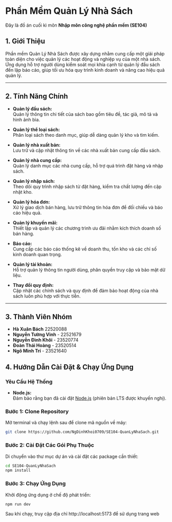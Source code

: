 # Phần Mềm Quản Lý Nhà Sách
Đây là đồ án cuối kì môn **Nhập môn công nghệ phần mềm (SE104)**

## 1. Giới Thiệu

Phần mềm Quản Lý Nhà Sách được xây dựng nhằm cung cấp một giải pháp toàn diện cho việc quản lý các hoạt động và nghiệp vụ của một nhà sách. Ứng dụng hỗ trợ người dùng kiểm soát mọi khía cạnh từ quản lý đầu sách đến lập báo cáo, giúp tối ưu hóa quy trình kinh doanh và nâng cao hiệu quả quản lý.

---

## 2. Tính Năng Chính

- **Quản lý đầu sách:**  
  Quản lý thông tin chi tiết của sách bao gồm tiêu đề, tác giả, mô tả và hình ảnh bìa.

- **Quản lý thể loại sách:**  
  Phân loại sách theo danh mục, giúp dễ dàng quản lý kho và tìm kiếm.

- **Quản lý nhà xuất bản:**  
  Lưu trữ và cập nhật thông tin về các nhà xuất bản cung cấp đầu sách.

- **Quản lý nhà cung cấp:**  
  Quản lý danh mục các nhà cung cấp, hỗ trợ quá trình đặt hàng và nhập sách.

- **Quản lý nhập sách:**  
  Theo dõi quy trình nhập sách từ đặt hàng, kiểm tra chất lượng đến cập nhật kho.

- **Quản lý hóa đơn:**  
  Xử lý giao dịch bán hàng, lưu trữ thông tin hóa đơn để đối chiếu và báo cáo hiệu quả.

- **Quản lý khuyến mãi:**  
  Thiết lập và quản lý các chương trình ưu đãi nhằm kích thích doanh số bán hàng.

- **Báo cáo:**  
  Cung cấp các báo cáo thống kê về doanh thu, tồn kho và các chỉ số kinh doanh quan trọng.

- **Quản lý tài khoản:**  
  Hỗ trợ quản lý thông tin người dùng, phân quyền truy cập và bảo mật dữ liệu.

- **Thay đổi quy định:**  
  Cập nhật các chính sách và quy định để đảm bảo hoạt động của nhà sách luôn phù hợp với thực tiễn.

---

## 3. Thành Viên Nhóm

- **Hà Xuân Bách** 22520088
- **Nguyễn Tường Vinh** - 22521679
- **Nguyễn Đình Khôi** - 23520774
- **Đoàn Thái Hoàng** - 23520514
- **Ngô Minh Trí** - 23521640

## 4. Hướng Dẫn Cài Đặt & Chạy Ứng Dụng

### Yêu Cầu Hệ Thống

- **Node.js:**  
  Đảm bảo rằng bạn đã cài đặt [Node.js](https://nodejs.org/) (phiên bản LTS được khuyến nghị).

### Bước 1: Clone Repository

Mở terminal và chạy lệnh sau để clone mã nguồn về máy:

```bash
git clone https://github.com/NgDinhKhoi0709/SE104-QuanLyNhaSach.git
```

### Bước 2: Cài Đặt Các Gói Phụ Thuộc 

Di chuyển vào thư mục dự án và cài đặt các package cần thiết:

```bash
cd SE104-QuanLyNhaSach
npm install
```
### Bước 3: Chạy Ứng Dụng

Khởi động ứng dụng ở chế độ phát triển:
```bash
npm run dev
```

Sau khi chạy, truy cập địa chỉ http://localhost:5173 để sử dụng trang web



